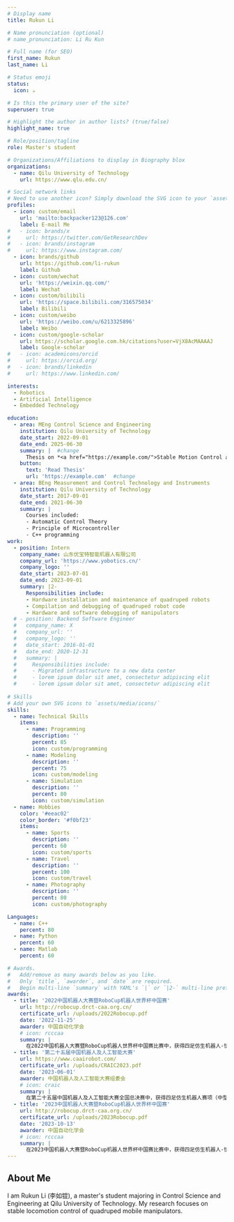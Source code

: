 ```yaml
---
# Display name
title: Rukun Li

# Name pronunciation (optional)
# name_pronunciation: Li Ru Kun

# Full name (for SEO)
first_name: Rukun
last_name: Li

# Status emoji
status:
  icon: ☕️

# Is this the primary user of the site?
superuser: true

# Highlight the author in author lists? (true/false)
highlight_name: true

# Role/position/tagline
role: Master's student

# Organizations/Affiliations to display in Biography blox
organizations:
  - name: Qilu University of Technology
    url: https://www.qlu.edu.cn/

# Social network links
# Need to use another icon? Simply download the SVG icon to your `assets/media/icons/` folder.
profiles:
  - icon: custom/email
    url: 'mailto:backpacker123@126.com'
    label: E-mail Me
#   - icon: brands/x
#     url: https://twitter.com/GetResearchDev
#   - icon: brands/instagram
#     url: https://www.instagram.com/
  - icon: brands/github
    url: https://github.com/li-rukun
    label: Github
  - icon: custom/wechat
    url: 'https://weixin.qq.com/'
    label: Wechat
  - icon: custom/bilibili
    url: 'https://space.bilibili.com/316575034'
    label: Bilibili
  - icon: custom/weibo
    url: 'https://weibo.com/u/6213325896'
    label: Weibo
  - icon: custom/google-scholar
    url: https://scholar.google.com.hk/citations?user=VjX8AcMAAAAJ
    label: Google-scholar
#   - icon: academicons/orcid
#     url: https://orcid.org/
#   - icon: brands/linkedin
#     url: https://www.linkedin.com/

interests:
  - Robotics
  - Artificial Intelligence
  - Embedded Technology

education:
  - area: MEng Control Science and Engineering
    institution: Qilu University of Technology
    date_start: 2022-09-01
    date_end: 2025-06-30
    summary: |  #change
      Thesis on *<a href="https://example.com/">Stable Motion Control and Implementation of the Quadruped Robot with Single Arm in Complex Working Environments</a>*. Supervised by <a href="https://dqxy.qlu.edu.cn/_s100/2021/0916/c8150a173172/page.psp">Prof. Bin Li</a>. Presented papers at 2 IEEE conferences with the contributions being published in 2 Springer journals.
    button:
      text: 'Read Thesis'
      url: 'https://example.com'  #change
  - area: BEng Measurement and Control Technology and Instruments
    institution: Qilu University of Technology
    date_start: 2017-09-01
    date_end: 2021-06-30
    summary: |
      Courses included:
      - Automatic Control Theory
      - Principle of Microcontroller
      - C++ programming
work:
  - position: Intern
    company_name: 山东优宝特智能机器人有限公司
    company_url: 'https://www.yobotics.cn/'
    company_logo: ''
    date_start: 2023-07-01
    date_end: 2023-09-01
    summary: |2-
      Responsibilities include:
      - Hardware installation and maintenance of quadruped robots
      - Compilation and debugging of quadruped robot code
      - Hardware and software debugging of manipulators
  # - position: Backend Software Engineer
  #   company_name: X
  #   company_url: ''
  #   company_logo: ''
  #   date_start: 2016-01-01
  #   date_end: 2020-12-31
  #   summary: |
  #     Responsibilities include:
  #     - Migrated infrastructure to a new data center
  #     - lorem ipsum dolor sit amet, consectetur adipiscing elit
  #     - lorem ipsum dolor sit amet, consectetur adipiscing elit
  
# Skills
# Add your own SVG icons to `assets/media/icons/`
skills:
  - name: Technical Skills
    items:
      - name: Programming
        description: ''
        percent: 85
        icon: custom/programming
      - name: Modeling
        description: ''
        percent: 75
        icon: custom/modeling
      - name: Simulation
        description: ''
        percent: 80
        icon: custom/simulation
  - name: Hobbies
    color: '#eeac02'
    color_border: '#f0bf23'
    items:
      - name: Sports
        description: ''
        percent: 60
        icon: custom/sports
      - name: Travel
        description: ''
        percent: 100
        icon: custom/travel
      - name: Photography
        description: ''
        percent: 80
        icon: custom/photography

Languages:
  - name: C++
    percent: 80
  - name: Python
    percent: 60
  - name: Matlab
    percent: 60

# Awards.
#   Add/remove as many awards below as you like.
#   Only `title`, `awarder`, and `date` are required.
#   Begin multi-line `summary` with YAML's `|` or `|2-` multi-line prefix and indent 2 spaces below.
awards:
  - title: '2022中国机器人大赛暨RoboCup机器人世界杯中国赛'
    url: http://robocup.drct-caa.org.cn/
    certificate_url: /uploads/2022Robocup.pdf
    date: '2022-11-25'
    awarder: 中国自动化学会
    # icon: rcccaa
    summary: |
      在2022中国机器人大赛暨RoboCup机器人世界杯中国赛比赛中，获得四足仿生机器人-快递运送赛中型组二等奖。
  - title: '第二十五届中国机器人及人工智能大赛'
    url: https://www.caairobot.com/
    certificate_url: /uploads/CRAIC2023.pdf
    date: '2023-06-01'
    awarder: 中国机器人及人工智能大赛组委会
    # icon: craic
    summary: |
      在第二十五届中国机器人及人工智能大赛全国总决赛中，获得四足仿生机器人赛项（中型组）一等奖。
  - title: '2023中国机器人大赛暨RoboCup机器人世界杯中国赛'
    url: http://robocup.drct-caa.org.cn/
    certificate_url: /uploads/2023Robocup.pdf
    date: '2023-10-13'
    awarder: 中国自动化学会
    # icon: rcccaa
    summary: |
      在2023中国机器人大赛暨RoboCup机器人世界杯中国赛比赛中，获得四足仿生机器人-快递运送赛中型组一等奖（冠军）。 
---
```


## About Me

I am Rukun Li (李如锟), a master's student majoring in Control Science and Engineering at Qilu University of Technology. My research focuses on stable locomotion control of quadruped mobile manipulators.
